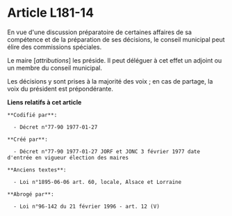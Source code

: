 # Article L181-14

En vue d'une discussion préparatoire de certaines affaires de sa compétence et de la préparation de ses décisions, le conseil
municipal peut élire des commissions spéciales. 

Le maire [*attributions*] les préside. Il peut déléguer à cet effet un adjoint ou un membre du conseil municipal. 

Les décisions y sont prises à la majorité des voix ; en cas de partage, la voix du président est prépondérante.

**Liens relatifs à cet article**

	**Codifié par**:

	  - Décret n°77-90 1977-01-27

	**Créé par**:

	  - Décret n°77-90 1977-01-27 JORF et JONC 3 février 1977 date d'entrée en vigueur élection des maires

	**Anciens textes**:

	  - Loi n°1895-06-06 art. 60, locale, Alsace et Lorraine

	**Abrogé par**:

	  - Loi n°96-142 du 21 février 1996 - art. 12 (V)
